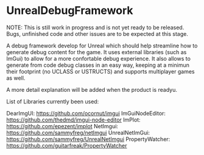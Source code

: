 # UnrealDebugFramework
NOTE: This is still work in progress and is not yet ready to be released. Bugs, unfinished code and other issues are to be expected at this stage.

A debug framework develop for Unreal which should help streamline how to generate debug content for the game.
It uses external libraries (such as ImGui) to allow for a more confortable debug experience.
It also allows to generate from code debug classes in an easy way, keeping at a minimun their footprint (no UCLASS or USTRUCTS) and supports multiplayer games as well.

A more detail explanation will be added when the product is readyu.

List of Libraries currently been used:

DearImgUI: https://github.com/ocornut/imgui
ImGuiNodeEditor: https://github.com/thedmd/imgui-node-editor
ImPlot: https://github.com/epezent/implot
NetImgui: https://github.com/sammyfreg/netImgui
UnrealNetImGui: https://github.com/sammyfreg/UnrealNetImgui
PropertyWatcher: https://github.com/guitarfreak/PropertyWatcher
